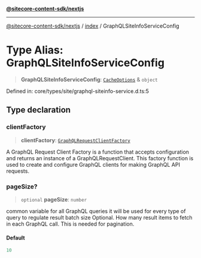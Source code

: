[**@sitecore-content-sdk/nextjs**](../../README.md)

***

[@sitecore-content-sdk/nextjs](../../README.md) / [index](../README.md) / GraphQLSiteInfoServiceConfig

# Type Alias: GraphQLSiteInfoServiceConfig

> **GraphQLSiteInfoServiceConfig**: [`CacheOptions`](../interfaces/CacheOptions.md) & `object`

Defined in: core/types/site/graphql-siteinfo-service.d.ts:5

## Type declaration

### clientFactory

> **clientFactory**: [`GraphQLRequestClientFactory`](../../client/type-aliases/GraphQLRequestClientFactory.md)

A GraphQL Request Client Factory is a function that accepts configuration and returns an instance of a GraphQLRequestClient.
This factory function is used to create and configure GraphQL clients for making GraphQL API requests.

### pageSize?

> `optional` **pageSize**: `number`

common variable for all GraphQL queries
it will be used for every type of query to regulate result batch size
Optional. How many result items to fetch in each GraphQL call. This is needed for pagination.

#### Default

```ts
10
```
